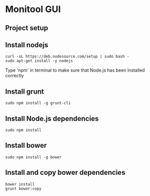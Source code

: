 Monitool GUI
=======================



Project setup
-----------------

Install nodejs
---
```
curl -sL https://deb.nodesource.com/setup | sudo bash -
sudo apt-get install -y nodejs
```
Type 'npm' in terminal to make sure that Node.js has been installed correctly

Install grunt
---
```
sudo npm install -g grunt-cli
```

Install Node.js dependencies
---
```
sudo npm install
```

Install bower
---
```
sudo npm install -g bower
```

Install and copy bower dependencies
---
```
bower install
grunt bower:copy
```
